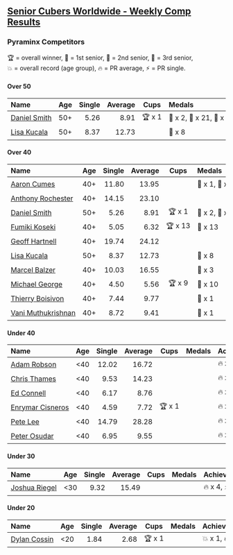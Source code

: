 <style>table {white-space: nowrap;}</style>

## [Senior Cubers Worldwide - Weekly Comp Results](/scw-comp/results/)
### Pyraminx Competitors

<span style="white-space: nowrap;">🏆 = overall winner</span>, <span style="white-space: nowrap;">🥇 = 1st senior</span>, <span style="white-space: nowrap;">🥈 = 2nd senior</span>, <span style="white-space: nowrap;">🥉 = 3rd senior</span>, <span style="white-space: nowrap;">💥 = overall record (age group)</span>, <span style="white-space: nowrap;">🔥 = PR average</span>, <span style="white-space: nowrap;">⚡ = PR single</span>.

#### Over 50

| Name | Age | Single | Average | Cups | Medals | Achievements |
| :-- | :--: | --: | --: | :--: | :-- | :-- |
| [Daniel Smith](../../persons/daniel_smith/pyram.md) | 50+ | 5.26 | 8.91 | 🏆 x 1 | 🥇 x 2, 🥈 x 21, 🥉 x 2 | 💥 x 6, 🔥 x 4, ⚡ x 3 |
| [Lisa Kucala](../../persons/lisa_kucala/pyram.md) | 50+ | 8.37 | 12.73 |  | 🥉 x 8 | 🔥 x 3, ⚡ x 2 |

#### Over 40

| Name | Age | Single | Average | Cups | Medals | Achievements |
| :-- | :--: | --: | --: | :--: | :-- | :-- |
| [Aaron Cumes](../../persons/aaron_cumes/pyram.md) | 40+ | 11.80 | 13.95 |  | 🥈 x 1, 🥉 x 5 | 🔥 x 2, ⚡ x 4 |
| [Anthony Rochester](../../persons/anthony_rochester/pyram.md) | 40+ | 14.15 | 23.10 |  |  | 🔥 x 1, ⚡ x 1 |
| [Daniel Smith](../../persons/daniel_smith/pyram.md) | 50+ | 5.26 | 8.91 | 🏆 x 1 | 🥇 x 2, 🥈 x 21, 🥉 x 2 | 💥 x 6, 🔥 x 4, ⚡ x 3 |
| [Fumiki Koseki](../../persons/fumiki_koseki/pyram.md) | 40+ | 5.05 | 6.32 | 🏆 x 13 | 🥇 x 13 | 🔥 x 5, ⚡ x 3 |
| [Geoff Hartnell](../../persons/geoff_hartnell/pyram.md) | 40+ | 19.74 | 24.12 |  |  | 🔥 x 1, ⚡ x 1 |
| [Lisa Kucala](../../persons/lisa_kucala/pyram.md) | 50+ | 8.37 | 12.73 |  | 🥉 x 8 | 🔥 x 3, ⚡ x 2 |
| [Marcel Balzer](../../persons/marcel_balzer/pyram.md) | 40+ | 10.03 | 16.55 |  | 🥉 x 3 | 🔥 x 4, ⚡ x 3 |
| [Michael George](../../persons/michael_george/pyram.md) | 40+ | 4.50 | 5.56 | 🏆 x 9 | 🥇 x 10 | 💥 x 3, 🔥 x 3, ⚡ x 2 |
| [Thierry Boisivon](../../persons/thierry_boisivon/pyram.md) | 40+ | 7.44 | 9.77 |  | 🥈 x 1 | 🔥 x 1, ⚡ x 1 |
| [Vani Muthukrishnan](../../persons/vani_muthukrishnan/pyram.md) | 40+ | 8.72 | 9.41 |  | 🥈 x 1 | 🔥 x 1, ⚡ x 1 |

#### Under 40

| Name | Age | Single | Average | Cups | Medals | Achievements |
| :-- | :--: | --: | --: | :--: | :-- | :-- |
| [Adam Robson](../../persons/adam_robson/pyram.md) | <40 | 12.02 | 16.72 |  |  | 🔥 x 2, ⚡ x 3 |
| [Chris Thames](../../persons/chris_thames/pyram.md) | <40 | 9.53 | 14.23 |  |  | 🔥 x 5, ⚡ x 5 |
| [Ed Connell](../../persons/ed_connell/pyram.md) | <40 | 6.17 | 8.76 |  |  | 🔥 x 7, ⚡ x 7 |
| [Enrymar Cisneros](../../persons/enrymar_cisneros/pyram.md) | <40 | 4.59 | 7.72 | 🏆 x 1 |  | 🔥 x 1, ⚡ x 1 |
| [Pete Lee](../../persons/pete_lee/pyram.md) | <40 | 14.79 | 28.28 |  |  | 🔥 x 1, ⚡ x 2 |
| [Peter Osudar](../../persons/peter_osudar/pyram.md) | <40 | 6.95 | 9.55 |  |  | 🔥 x 1, ⚡ x 1 |

#### Under 30

| Name | Age | Single | Average | Cups | Medals | Achievements |
| :-- | :--: | --: | --: | :--: | :-- | :-- |
| [Joshua Riegel](../../persons/joshua_riegel/pyram.md) | <30 | 9.32 | 15.49 |  |  | 🔥 x 4, ⚡ x 2 |

#### Under 20

| Name | Age | Single | Average | Cups | Medals | Achievements |
| :-- | :--: | --: | --: | :--: | :-- | :-- |
| [Dylan Cossin](../../persons/dylan_cossin/pyram.md) | <20 | 1.84 | 2.68 | 🏆 x 1 |  | 💥 x 1, 🔥 x 1, ⚡ x 1 |


<!-- Global site tag (gtag.js) - Google Analytics -->
<script async src="https://www.googletagmanager.com/gtag/js?id=UA-86348435-3"></script>
<script>window.dataLayer = window.dataLayer || []; function gtag() {dataLayer.push(arguments);} gtag('js', new Date()); gtag('config', 'UA-86348435-3');</script>
